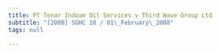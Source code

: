 ```yaml
---
title: PT Tenar Indoam Oil Services v Third Wave Group Ltd
subtitle: "[2008] SGHC 18 / 01\_February\_2008"
tags: null

---
```


